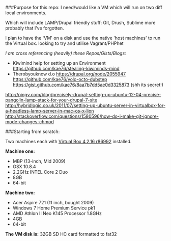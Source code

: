 ###Purpose for this repo:
I need/would like a VM which will run on two diff local environments.  

Which will include LAMP/Drupal friendly stuff: Git, Drush, Sublime more probably that I've forgotten.

I plan to have the 'VM' on a disk and use the native 'host machines' to run the Virtual box.
looking to try and utilise Vagrant/PHPhet

*I am cross referencing (heavily) these Repos/Gists/Blogs:*
* Kiwimind help for setting up an Environment
https://github.com/kae76/stealing-kiwiminds-mind  
* Therobyouknow d.o https://drupal.org/node/2055947
https://github.com/kae76/yolo-octo-dubstep  
https://gist.github.com/kae76/8aa7b7dd5ae0d3325873 (shh its secret!)  

http://pingv.com/blog/precisely-drupal-setting-up-ubuntu-12-04-precise-pangolin-lamp-stack-for-your-drupal-7-site  
http://hybridlogic.co.uk/2011/07/setting-up-ubuntu-server-in-virtualbox-for-a-headless-lamp-server-in-mac-os-x-lion  
http://stackoverflow.com/questions/1580596/how-do-i-make-git-ignore-mode-changes-chmod   



###Starting from scratch:

Two machines each with [Virtual Box 4.2.16 r86992](https://www.virtualbox.org/wiki/Downloads) installed.

**Machine one:**  
* MBP (13-inch, Mid 2009)  
* OSX 10.8.4   
* 2.2GHz INTEL Core 2 Duo  
* 8GB  
* 64-bit  

**Machine two:**  
* Acer Aspire 721 (11 inch, bought 2009)  
* Windows 7 Home Premium Service pk1  
* AMD Athlon II Neo K145 Processor 1.8GHz  
* 4GB  
* 64-bit  

**The VM disk is:** 32GB SD HC card formatted to fat32
